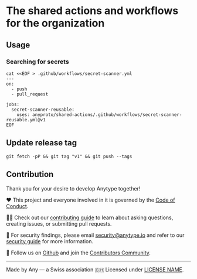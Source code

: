 # The shared actions and workflows for the organization

## Usage
### Searching for secrets
```
cat <<EOF > .github/workflows/secret-scanner.yml
---
on:
  - push
  - pull_request

jobs:
  secret-scanner-reusable:
    uses: anyproto/shared-actions/.github/workflows/secret-scanner-reusable.yml@v1
EOF
```

## Update release tag
```
git fetch -pP && git tag "v1" && git push --tags
```

## Contribution
Thank you for your desire to develop Anytype together!

❤️ This project and everyone involved in it is governed by the [Code of Conduct](https://github.com/anyproto/.github/blob/main/docs/CODE_OF_CONDUCT.md).

🧑‍💻 Check out our [contributing guide](https://github.com/anyproto/.github/blob/main/docs/CONTRIBUTING.md) to learn about asking questions, creating issues, or submitting pull requests.

🫢 For security findings, please email [security@anytype.io](mailto:security@anytype.io) and refer to our [security guide](https://github.com/anyproto/.github/blob/main/docs/SECURITY.md) for more information.

🤝 Follow us on [Github](https://github.com/anyproto) and join the [Contributors Community](https://github.com/orgs/anyproto/discussions).

---
Made by Any — a Swiss association 🇨🇭
Licensed under [LICENSE NAME](./LICENSE.md).
